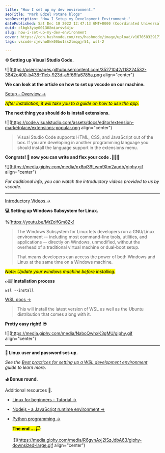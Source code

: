 ```yaml
---
title: "How I set up my dev environment."
seoTitle: "Mark Edzel Potane blogs"
seoDescription: "How I Setup my Development Environment."
datePublished: Sat Dec 10 2022 12:47:13 GMT+0000 (Coordinated Universal Time)
cuid: clbgk3yay001308miarsv64jw
slug: how-i-set-up-my-dev-environment
cover: https://cdn.hashnode.com/res/hashnode/image/upload/v1670583291712/aURZPXS28.png
tags: vscode-cjevho8kk00bo1ss2lmqqjr51, wsl-2

---
```


**⚙️ Setting up Visual Studio Code.**

![](https://user-images.githubusercontent.com/35271042/118224532-3842c400-b438-11eb-923d-a5f66fa6785a.png align="center")

**We can look at the article on how to set up vscode on our machine.**

[Setup - Overview -&gt;](https://code.visualstudio.com/docs/setup/setup-overview)

*<mark>After installation, it will take you to a guide on how to use the app.</mark>*

**The next thing you should do is install extensions.**

![](https://code.visualstudio.com/assets/docs/editor/extension-marketplace/extensions-popular.png align="center")

> Visual Studio Code supports HTML, CSS, and JavaScript out of the box. If you are developing in another programming language you should install the language support in the extensions menu.

**Congrats! 🥳 now you can write and flex your code .👨🏽‍💻**

![](https://media.giphy.com/media/qx8pi39Lwm9Xm2audb/giphy.gif align="center")

*For additional info, you can watch the introductory videos provided to us by vscode.*

---

[Introductory Videos -&gt;](https://code.visualstudio.com/docs/getstarted/introvideos)

**💻 Setting up Windows Subsystem for Linux.**

%[https://youtu.be/MrZolfGm8Zk] 

> The Windows Subsystem for Linux lets developers run a GNU/Linux environment -- including most command-line tools, utilities, and applications -- directly on Windows, unmodified, without the overhead of a traditional virtual machine or dual-boot setup.
> 
> That means developers can access the power of both Windows and Linux at the same time on a Windows machine.

*<mark>Note: Update your windows machine before installing.</mark>*

**👉🏼 Installation process**

`wsl --install`

[WSL docs -&gt;](https://learn.microsoft.com/en-us/windows/wsl/install)

> This will install the latest version of WSL as well as the Ubuntu distribution that comes along with it.

**Pretty easy right!** 😎

![](https://media.giphy.com/media/NaboQwhxK3gMU/giphy.gif align="center")

---

**🐧 Linux user and password set-up.**

*See the* [*Best practices for setting up a WSL development environment*](https://learn.microsoft.com/en-us/windows/wsl/setup/environment#set-up-your-linux-username-and-password) *guide to learn more.*

**⛳️ Bonus round.**

Additional resources 📖.

* [Linux for beginners - Tutorial -&gt;](https://ubuntu.com/tutorials/command-line-for-beginners#1-overview)
    
* [Nodejs - a JavaScript runtime environment -&gt;](https://nodejs.org/)
    
* [Python programming -&gt;](https://www.python.org/)
    
    **<mark>The end ... 🏳️</mark>**
    
    ![](https://media.giphy.com/media/R6gvnAxj2ISzJdbA63/giphy-downsized-large.gif align="center")